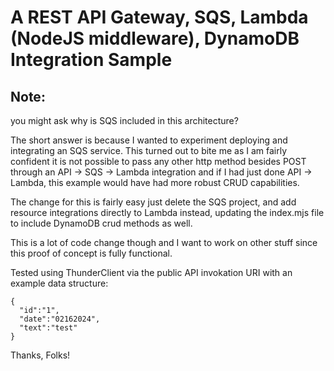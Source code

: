 #  A REST API Gateway, SQS, Lambda (NodeJS middleware), DynamoDB Integration Sample

## Note: 
you might ask why is SQS included in this architecture?

The short answer is because I wanted to experiment deploying
and integrating an SQS service. This turned out to bite me 
as I am fairly confident it is not possible to pass any other 
http method besides POST through an API -> SQS -> Lambda
integration and if I had just done API -> Lambda, this example
would have had more robust CRUD capabilities.  

The change for this is fairly easy just delete the SQS project,
and add resource integrations directly to Lambda instead, updating
the index.mjs file to include DynamoDB crud methods as well. 

This is a lot of code change though and I want to work on other stuff since 
this proof of concept is fully functional.

Tested using ThunderClient via the public API invokation URI with an example data structure: 

    {
      "id":"1",
      "date":"02162024",
      "text":"test"
    }


Thanks, Folks!
